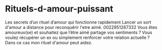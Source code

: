 # Rituels-d-amour-puissant
Les secrets d’un rituel d’amour qui fonctionne rapidement Lancer un sort d'amour a distance pour reconquérir l'etre aimé. 0022951267332 Vous êtes amoureux(se) et souhaitez que l’être aimé partage vos sentiments ? Vous voulez récupérer un ex ou simplement renforcer votre relation actuelle ? Dans ce cas mon  rituel d'amour peut aidez.
